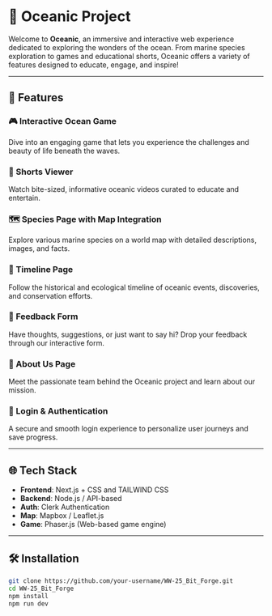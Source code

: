 # 🌊 Oceanic Project

Welcome to **Oceanic**, an immersive and interactive web experience dedicated to exploring the wonders of the ocean. From marine species exploration to games and educational shorts, Oceanic offers a variety of features designed to educate, engage, and inspire!

---

## 🚀 Features

### 🎮 Interactive Ocean Game
Dive into an engaging game that lets you experience the challenges and beauty of life beneath the waves.

### 🎥 Shorts Viewer
Watch bite-sized, informative oceanic videos curated to educate and entertain.

### 🗺️ Species Page with Map Integration
Explore various marine species on a world map with detailed descriptions, images, and facts.

### 🧭 Timeline Page
Follow the historical and ecological timeline of oceanic events, discoveries, and conservation efforts.

### 📝 Feedback Form
Have thoughts, suggestions, or just want to say hi? Drop your feedback through our interactive form.

### 👥 About Us Page
Meet the passionate team behind the Oceanic project and learn about our mission.

### 🔐 Login & Authentication
A secure and smooth login experience to personalize user journeys and save progress.

---

## 🌐 Tech Stack

- **Frontend**: Next.js + CSS and TAILWIND CSS
- **Backend**: Node.js / API-based
- **Auth**: Clerk Authentication
- **Map**: Mapbox / Leaflet.js
- **Game**: Phaser.js (Web-based game engine)

---



## 🛠️ Installation

```bash
git clone https://github.com/your-username/WW-25_Bit_Forge.git
cd WW-25_Bit_Forge
npm install
npm run dev
